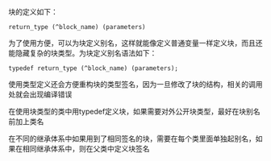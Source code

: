 块的定义如下：

`return_type (^block_name) (parameters)`

为了使用方便，可以为块定义别名，这样就能像定义普通变量一样定义块，而且还能隐藏复杂的块类型。为块定义别名语法如下：

`typedef return_type (^block_name) (parameters);`

使用类型定义还会方便重构块的类型签名，因为一旦修改了块的结构，相关的调用处就会出现编译错误

在使用块类型的类中用typedef定义块，如果需要对外公开块类型，最好在块别名前加上类名

在不同的继承体系中如果用到了相同签名的块，需要在每个类里面单独起别名，如果在相同继承体系中，则在父类中定义块签名

